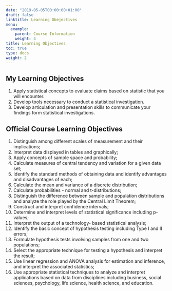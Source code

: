 ```yaml
---
date: "2019-05-05T00:00:00+01:00"
draft: false
linktitle: Learning Obejectives
menu:
  example:
    parent: Course Information
    weight: 4
title: Learning Objectives
toc: true
type: docs
weight: 2
---
```


## My Learning Objectives
1. Apply statistical concepts to evaluate claims based on statistic that you will encounter.
2. Develop tools necessary to conduct a statistical investigation.
3. Develop articulation and presentation skills to communicate your findings form statistical investigations.

## Official Course Learning Objectives
1. Distinguish among different scales of measurement and their implications; 
2. Interpret data displayed in tables and graphically; 
3. Apply concepts of sample space and probability; 
4. Calculate measures of central tendency and variation for a given data set; 
5. Identify the standard methods of obtaining data and identify advantages and disadvantages of each; 
6. Calculate the mean and variance of a discrete distribution; 
7. Calculate probabilities - normal and t-distributions; 
8. Distinguish the difference between sample and population distributions and analyze the role played by the Central Limit Theorem; 
9. Construct and interpret confidence intervals;
10. Determine and interpret levels of statistical significance including p-values; 
11. Interpret the output of a technology- based statistical analysis; 
12. Identify the basic concept of hypothesis testing including Type I and II errors; 
13. Formulate hypothesis tests involving samples from one and two populations; 
14. Select the appropriate technique for testing a hypothesis and interpret the result; 
15. Use linear regression and ANOVA analysis for estimation and inference, and interpret the associated statistics;
16. Use appropriate statistical techniques to analyze and interpret applications based on data from disciplines including business, social sciences, psychology, life science, health science, and education. 